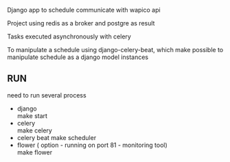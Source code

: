 Django app to schedule communicate with wapico api

Project using redis as a broker and postgre as result

Tasks executed asynchronously with celery

To manipulate a schedule using django-celery-beat, which make possible to manipulate schedule as a django model instances

## RUN

need to run several process
- django  
  make start
- celery  
  make celery
- celery beat
  make scheduler
- flower ( option - running on port 81 - monitoring tool)  
  make flower